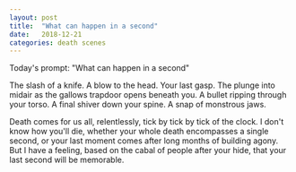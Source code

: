 ```yaml
---
layout: post
title:  "What can happen in a second"
date:   2018-12-21 
categories: death scenes
---
```

Today's prompt: "What can happen in a second"

The slash of a knife. A blow to the head. Your last gasp. The plunge into midair as the gallows trapdoor opens beneath you. A bullet ripping through your torso. A final shiver down your spine. A snap of monstrous jaws.

Death comes for us all, relentlessly, tick by tick by tick of the clock. I don't know how you'll die, whether your whole death encompasses a single second, or your last moment comes after long months of building agony. But I have a feeling, based on the cabal of people after your hide, that your last second will be memorable.
